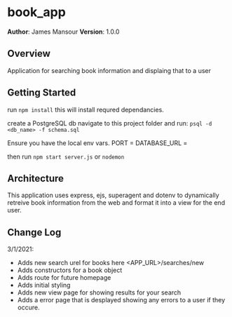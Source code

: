 # book_app

**Author**: James Mansour
**Version**: 1.0.0

## Overview
Application for searching book information and displaing that to a user

## Getting Started
run
```npm install```
this will install requred dependancies.

create a PostgreSQL db navigate to this project folder and run: ```psql -d <db_name> -f schema.sql```

Ensure you have the local env vars.
PORT =<port number>
DATABASE_URL =<postgreSQL connection URL>

then run ```npm start server.js``` or ```nodemon```

## Architecture
This application uses express, ejs, superagent and dotenv to dynamically retreive book information from the web and format it into a view for the end user.

## Change Log
3/1/2021:
- Adds new search urel for books here <APP_URL>/searches/new
- Adds constructors for a book object
- Adds route for future homepage
- Adds initial styling
- Adds new view page for showing results for your search
- Adds a error page that is desplayed showing any errors to a user if they occure.
